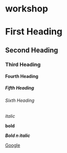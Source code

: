 # workshop

# First Heading
## Second Heading
### Third Heading
#### Fourth Heading
##### Fifth Heading
###### Sixth Heading

*italic* 

**bold**

***Bold n italic***

[Google](google.com)
